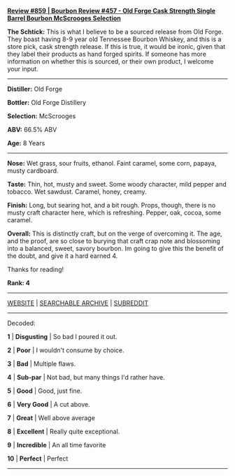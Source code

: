 
[**Review #859 | Bourbon Review #457 - Old Forge Cask Strength Single Barrel Bourbon McScrooges Selection**]( https://t8ke.review/review-859-old-forge-cask-strength-single-barrel-bourbon-mcscrooges-selection/)

**The Schtick:** This is what I believe to be a sourced release from Old Forge. They boast having 8-9 year old Tennessee Bourbon Whiskey, and this is a store pick, cask strength release. If this is true, it would be ironic, given that they label their products as hand forged spirits. If someone has more information on whether this is sourced, or their own product, I welcome your input. 

-----

**Distiller:** Old Forge

**Bottler:** Old Forge Distillery 

**Selection:** McScrooges

**ABV:** 66.5% ABV

**Age:** 8 Years 

-----

**Nose:**   Wet grass, sour fruits, ethanol. Faint caramel, some corn, papaya, musty cardboard. 

**Taste:** Thin, hot, musty and sweet. Some woody character, mild pepper and tobacco. Wet sawdust. Caramel, honey, creamy.

**Finish:** Long, but searing hot, and a bit rough. Props, though, there is no musty craft character here, which is refreshing. Pepper, oak, cocoa, some caramel.

**Overall:** This is distinctly craft, but on the verge of overcoming it. The age, and the proof, are so close to burying that craft crap note and blossoming into a balanced, sweet, savory bourbon. Im going to give this the benefit of the doubt, and give it a hard earned 4.

Thanks for reading!

**Rank: 4**



-----

[WEBSITE](https://t8ke.review) | [SEARCHABLE ARCHIVE](https://t8ke.review/review-archive/) | [SUBREDDIT](https://reddit.com/r/t8kereviews)

-----

Decoded:

**1** | **Disgusting** | So bad I poured it out.

**2** | **Poor** | I wouldn't consume by choice.

**3** | **Bad** | Multiple flaws.

**4** | **Sub-par** | Not bad, but many things I'd rather have.

**5** | **Good** | Good, just fine.

**6** | **Very Good** | A cut above.

**7** | **Great** | Well above average

**8** | **Excellent** | Really quite exceptional.

**9** | **Incredible** | An all time favorite

**10** | **Perfect** | Perfect

----


